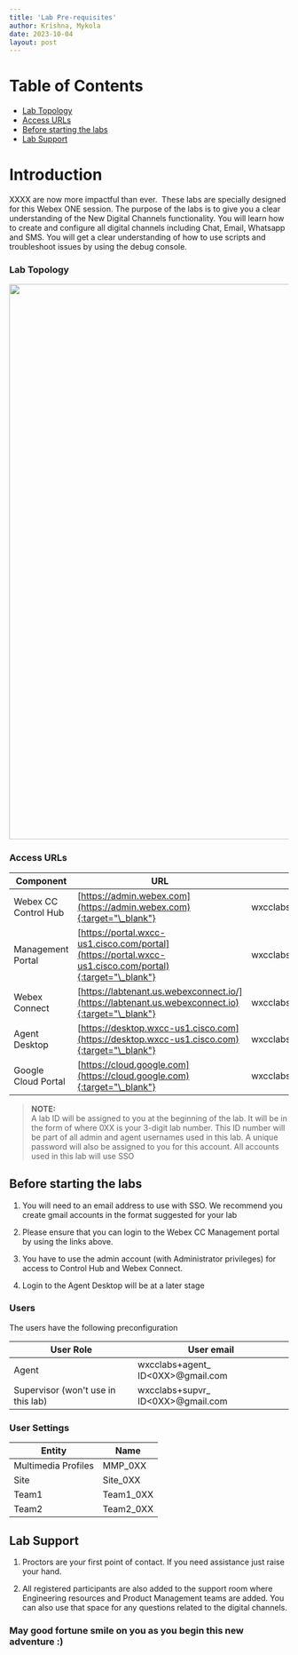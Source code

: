 ```yaml
---
title: 'Lab Pre-requisites'
author: Krishna, Mykola
date: 2023-10-04
layout: post
---
```


# Table of Contents

- [Lab Topology](#lab-topology)
- [Access URLs](#access-urls)
- [Before starting the labs](#before-starting-the-labs)
- [Lab Support](#lab-support)

# Introduction

XXXX are now more impactful than ever. 
These labs are specially designed for this Webex ONE session. The purpose of the labs is to give you a clear understanding of the New Digital Channels functionality. You will learn how to create and configure all digital channels including Chat, Email, Whatsapp and SMS. You will get a clear understanding of how to use scripts and troubleshoot issues by using the debug console.

### Lab Topology

<img align="middle" src="/digital/assets/images/topology.png" width="1000" />

### Access URLs

| Component            | URL                                                                                                     | Login                            |
| -------------------- | ------------------------------------------------------------------------------------------------------- | -------------------------------- |
| Webex CC Control Hub | [https://admin.webex.com](https://admin.webex.com){:target="\_blank"}                                   | wxcclabs+admin_ID<0XX>@gmail.com |
| Management Portal    | [https://portal.wxcc-us1.cisco.com/portal](https://portal.wxcc-us1.cisco.com/portal){:target="\_blank"} | wxcclabs+admin_ID<0XX>@gmail.com |
| Webex Connect        | [https://labtenant.us.webexconnect.io/](https://labtenant.us.webexconnect.io){:target="\_blank"}        | wxcclabs+admin_ID<0XX>@gmail.com |
| Agent Desktop        | [https://desktop.wxcc-us1.cisco.com](https://desktop.wxcc-us1.cisco.com){:target="\_blank"}             | wxcclabs+agent_ID<0XX>@gmail.com |
| Google Cloud Portal  | [https://cloud.google.com](https://cloud.google.com){:target="\_blank"}                                 | wxcclabs+agent_ID<0XX>@gmail.com |
> **NOTE:**  
> A lab ID will be assigned to you at the beginning of the lab. It will be in the form of <ID0XX> where 0XX is your 3-digit lab number. This ID number will be part of all admin and agent usernames used in this lab. A unique password will also be assigned to you for this account. All accounts used in this lab will use SSO

## Before starting the labs

1. You will need to an email address to use with SSO. We recommend you create gmail accounts in the format suggested for your lab

2. Please ensure that you can login to the Webex CC Management portal by using the links above.

3. You have to use the admin account (with Administrator privileges) for access to Control Hub and Webex Connect.

4. Login to the Agent Desktop will be at a later stage

### Users

The users have the following preconfiguration

| **User Role**                      | **User email**                     |
| ---------------------------------- | ---------------------------------- |
| Agent                              | wxcclabs+agent\_ ID<0XX>@gmail.com |
| Supervisor (won't use in this lab) | wxcclabs+supvr\_ ID<0XX>@gmail.com |

### User Settings

| **Entity**          | **Name**  |
| ------------------- | --------- |
| Multimedia Profiles | MMP_0XX   |
| Site                | Site_0XX  |
| Team1               | Team1_0XX |
| Team2               | Team2_0XX |

## Lab Support

1. Proctors are your first point of contact. If you need assistance just raise your hand.

2. All registered participants are also added to the support room where Engineering resources and Product Management teams are added. You can also use that space for any questions related to the digital channels.

### May good fortune smile on you as you begin this new adventure :)


